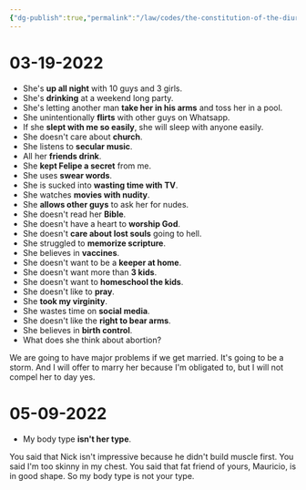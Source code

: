 ```yaml
---
{"dg-publish":true,"permalink":"/law/codes/the-constitution-of-the-diurnal-conduct-of-individual-persons/framework-discussions/nudity-in-movies/things-that-make-me-mad/","tags":["breakup"],"created":"Mar 19, 2022, 10:03 PM","updated":""}
---
```



# 03-19-2022

- She's **up all night** with 10 guys and 3 girls.
- She's **drinking** at a weekend long party.
- She's letting another man **take her in his arms** and toss her in a pool.
- She unintentionally **flirts** with other guys on Whatsapp.
- If she **slept with me so easily**, she will sleep with anyone easily.
- She doesn't care about **church**.
- She listens to **secular music**.
- All her **friends drink**.
- She **kept Felipe a secret** from me.
- She uses **swear words**.
- She is sucked into **wasting time with TV**.
- She watches **movies with nudity**.
- She **allows other guys** to ask her for nudes.
- She doesn't read her **Bible**.
- She doesn't have a heart to **worship God**.
- She doesn't **care about lost souls** going to hell.
- She struggled to **memorize scripture**.
- She believes in **vaccines**.
- She doesn't want to be a **keeper at home**.
- She doesn't want more than **3 kids**.
- She doesn't want to **homeschool the kids**.
- She doesn't like to **pray**.
- She **took my virginity**.
- She wastes time on **social media**.
- She doesn't like the **right to bear arms**.
- She believes in **birth control**.
- What does she think about abortion?

We are going to have major problems if we get married. It's going to be a storm. And I will offer to marry her because I'm obligated to, but I will not compel her to day yes.

# 05-09-2022

- My body type **isn't her type**.
    

You said that Nick isn't impressive because he didn't build muscle first. You said I'm too skinny in my chest. You said that fat friend of yours, Mauricio, is in good shape. So my body type is not your type.